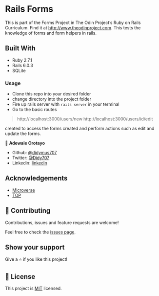 # Rails Forms

This is part of the Forms Project in The Odin Project’s Ruby on Rails Curriculum. Find it at http://www.theodinproject.com. This tests the knowledge of forms and form helpers in rails.

## Built With

- Ruby 2.7.1
- Rails 6.0.3
- SQLite

### Usage
- Clone this repo into your desired folder
- change directory into the project folder
- Fire up rails server with `rails server` in your terminal
- Go to the basic routes 
> http://localhost:3000/users/new
> http://localhost:3000/users/id/edit

created to access the forms created and perform actions such as edit and update the forms. 

👤 **Adewale Orotayo**

- Github: [@didymus707](https://github.com/didymus707)
- Twitter: [@Didy707](https://twitter.com/didy707)
- Linkedin: [linkedin](https://linkedin.com/adewale-thomas-orotayo)

## Acknowledgements
- [Microverse](https://www.microverse.org)
- [TOP](https://www.theodinproject.com/courses/ruby-on-rails/lessons/forms)


## 🤝 Contributing

Contributions, issues and feature requests are welcome!

Feel free to check the [issues page](https://github.com/https://github.com/didymus707/re-former/issues).

## Show your support

Give a ⭐️ if you like this project!

## 📝 License

This project is [MIT](LICENSE.txt) licensed.
